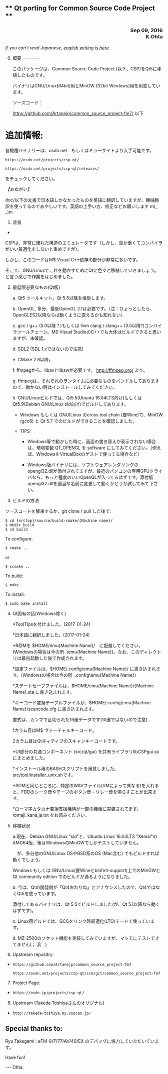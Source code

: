 <H2>** Qt porting for Common Source Code Project **</H2>
<div align="right">
<H3>Sep 09, 2016<BR>
K.Ohta <whatisthis.sowhat _at_ gmail.com></H3>
</div>

*If you can't read Japanese, [english writing is here](/README.en.md/).*

0. 概要
======

   このパッケージは、Common Source Code Project (以下、CSP)をQt5に移植したものです。
   
   バイナリはGNU/Linux(64bit)用とMinGW (32bit Windows)用を用意しています。
   
   ソースコード：
   
     https://github.com/Artanejp/common_source_project-fm7/ 以下

追加情報:
=======
   
各機種バイナリーは、osdn.net　もしくはミラーサイトより入手可能です。
    
    https://osdn.net/projects/csp-qt/  
   
    https://osdn.net/projects/csp-qt/releases/

をチェックしてください。

*【おねがい】*

doc/以下の文書で日本語しかなかったものを英語に翻訳していますが、機械翻訳を使ってるのであやしいです。英語の上手い方、校正などお願いします m(_ _)m

1. 背景
-

   CSPは、非常に優れた構造のエミュレータです（しかし、些か重くてコンパイラがいい最適化をしないと重めですが）。
   
   しかし、このコードはM$ Visual C++依存の部分が非常に多いです。

   そこで、GNU/Linuxでこれを動かすためにQtに色々と移植していきましょう。と言う感じで作業をはじめました。

2. 最低限必要なもの(Qt版)

   a. Qt5 ツールキット。Qt 5.5以降を推奨します。
   
   b. OpenGL, 多分、最低OpenGL 2.1は必要です。（注：ひょっとしたら、OpenGLES2以降ならば動くように変えるかも知れない）
   
   c. gcc / g++ (5.0以降？)もしくは llvm clang / clang++ (3.5以降?)コンパイラツールチェーン。MS Visual StudioのC++でも大体はビルドできると思いますが、未確認。
      
   d. SDL2 (SDL 1.xではないので注意)
   
   e. CMake 2.8以降。
   
   f. ffmpegから、libavとlibswが必要です。 http://ffmpeg.org/ より。
   
   g. ffmpegは、それぞれのランタイムに必要なものをバンドルしてありますので、動かない時はインストールしてみてください。
      
   h. GNU/Linuxビルドでは、Qt5.5(Ubuntu 16.04LTS向け)もしくはQt5.9(Debian GNU/Linux sid向け)でビルドしてあります。
   
   * Windows もしくは GNU/Linux のcross tool chain (要Wine)で、MinGW (gcc6) と Qt 5.7 でのビルドができることを確認しました。
     
   * TIPS:
   
     * Windows等で動かした時に、画面の書き替えが表示されない場合は、環境変数 QT_OPENGL を software にしてみてください。（例えば、WindowsをVirtualBoxのゲストで使ってる場合など）
       
     * Windows版バイナリには、ソフトウェアレンダリングのopengl32.dllが添付されてますが、最近のパソコンの専用GPUドライバなら、もっと程度のいいOpenGLが入ってるはずです。添付版opengl32.dllを適当な名前に変更して動くかどうか試してみて下さい。
     
3. ビルドの方法

ソースコードを解凍するか、git clone / pull した後で:
   
    $ cd {srctop}/source/build-cmake/{Machine name}/
    $ mkdir build
    $ cd build

To configure:
   
    $ cmake ..
   
or
   
    $ ccmake ..

To build:
   
    $ make

To install:
   
    $ sudo make install

4. Qt固有の話(Windows除く)

   *ToolTipsを付けました。(2017-01-24)
      
   *日本語に翻訳しました。(2017-01-24)
   
   *R@Mを $HOME/emu{Machine Name}/　に配置してください。(Windowsの場合は今の所 .\emu{Machine Name}\)。なお、このディレクトリは最初起動した後で作成されます。
   
   *設定ファイルは、$HOME/.config/emu{Machine Name}/ に書き込まれます。(Windowsの場合は今の所 .\.config\emu{Machine Name}\)
   
   *ステートセーブファイルは、$HOME/emu{Machine Name}/{Machine Name}.sta に書き込まれます。
   
   *キーコード変換テーブルファイルが、$HOME/.config/emu{Machine Name}/scancode.cfg に書き込まれます。
   
     書式は、カンマで区切られた16進データです(10進ではないので注意) .
     
     1カラム目はM$ ヴァーチャルキーコード。
     
     2カラム目はQtネィティブのスキャンキーコードです。
     
   *UI部分の共通コンポーネント (src/qt/gui) を共有ライブラリlibCSPgui.soにまとめました。
   
   *インストール用のBASHスクリプトを用意しました。src/tool/installer_unix.shです。
   
   *ROMと同じところに、特定のWAVファイル(VMによって異なる)を入れると、FDDのシーク音やテープのボタン音・リレー音を鳴らすことが出来ます。
   
   *ローマ字カタカナ変換支援機構が一部の機種に実装されてます。romaji_kana.ja.txt をお読みください。
    
5. 移植状況
   
   a.現在、Debian GNU/Linux "sid"と、Ubuntu Linux 16.04LTS "Xenial"の AMD64版、後はWindowsのMinGWでしかテストしていません。
   
   　が、多分他のGNU/Linux OSやBSD系のOS (Mac含む) でもビルドすれば動くでしょう。
   
     Windows もしくは GNU/Linux(要Wineとbinfmt-support)上でのMinGWとQt community edition でのビルドが通るようになりました。
      
   b. 今は、Qtの開発側が「Qt4おわりね」とアナウンスしたので、Qt4ではなくQt5を使っています。
   
      添付してあるバイナリは、Qt 5.5でビルドしました(が、Qt 5.1以降なら動くはずです)。

   c. Linux用ビルドでは、GCCをリンク時最適化(LTO)モードで使っています。
   
   d. MZ-2500のソケット機能を実装してみていますが、マトモにテストできてません(；´Д｀)
   
6. Upstream repositry:
-
      https://github.com/Artanejp/common_source_project-fm7
      
      https://osdn.net/projects/csp-qt/scm/git/common_source_project-fm7

7. Project Page:
-
      https://osdn.jp/projects/csp-qt/

8. Upstream (Takeda Toshiyaさんのオリジナル)
-
      http://takeda-toshiya.my.coocan.jp/


Special thanks to:
-
  Ryu Takegami : eFM-8/7/77/AV/40/EX のデバッグに協力していただいています。

Have fun!

--- Ohta.
 
   
